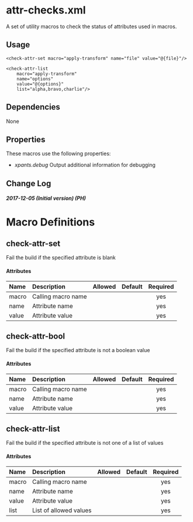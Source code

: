 # attr-checks.xml

A set of utility macros to check the status of attributes used in
macros.

## Usage

    <check-attr-set macro="apply-transform" name="file" value="@{file}"/>

    <check-attr-list
        macro="apply-transform"
        name="options"
        value="@{options}"
        list="alpha,bravo,charlie"/>

## Dependencies

None

## Properties

These macros use the following properties:

  - *xpants.debug* Output additional information for debugging

## Change Log

##### 2017-12-05 (Initial version) (PH)

# Macro Definitions

## check-attr-set

Fail the build if the specified attribute is blank

#### Attributes

| Name  | Description        | Allowed | Default | Required |
| :---- | :----------------- | :------ | :-----: | :------: |
| macro | Calling macro name |         |         |   yes    |
| name  | Attribute name     |         |         |   yes    |
| value | Attribute value    |         |         |   yes    |

## check-attr-bool

Fail the build if the specified attribute is not a boolean value

#### Attributes

| Name  | Description        | Allowed | Default | Required |
| :---- | :----------------- | :------ | :-----: | :------: |
| macro | Calling macro name |         |         |   yes    |
| name  | Attribute name     |         |         |   yes    |
| value | Attribute value    |         |         |   yes    |

## check-attr-list

Fail the build if the specified attribute is not one of a list of values

#### Attributes

| Name  | Description            | Allowed | Default | Required |
| :---- | :--------------------- | :------ | :-----: | :------: |
| macro | Calling macro name     |         |         |   yes    |
| name  | Attribute name         |         |         |   yes    |
| value | Attribute value        |         |         |   yes    |
| list  | List of allowed values |         |         |   yes    |

